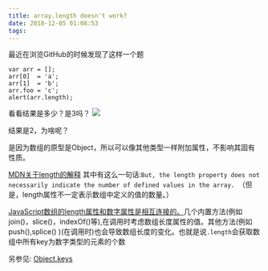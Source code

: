 ```yaml
---
title: array.length doesn't work?
date: 2018-12-05 01:08:53
tags:
---
```

最近在浏览GitHub的时候发现了这样一个题
```
var arr = [];
arr[0]  = 'a';
arr[1]  = 'b';
arr.foo = 'c';
alert(arr.length);
```
看看结果是多少？是3吗？
![](https://rachel-blog.oss-cn-beijing.aliyuncs.com/2018-12/array.png)

结果是2，为啥呢？

是因为数组的原型是Object，所以可以像其他类型一样附加属性，不影响其固有性质。

[MDN关于length的解释](https://developer.mozilla.org/en-US/docs/Web/JavaScript/Reference/Global_Objects/Array/length)
其中有这么一句话:`But, the length property does not necessarily indicate the number of defined values in the array. `（但是，length属性不一定表示数组中定义的值的数量。）

[JavaScript数组的length属性和数字属性是相互连接的。](https://developer.mozilla.org/en-US/docs/Web/JavaScript/Reference/Global_Objects/Array#Relationship_between_length_and_numerical_properties)几个内置方法(例如join()，slice()，indexOf()等),在调用时考虑数组长度属性的值。其他方法(例如push(),splice() )(在调用时)也会导致数组长度的变化。也就是说`.length`会获取数组中所有key为数字类型的元素的个数

另参见: [Object.keys](https://developer.mozilla.org/en-US/docs/Web/JavaScript/Reference/Global_Objects/Object/keys#Browser_compatibility)